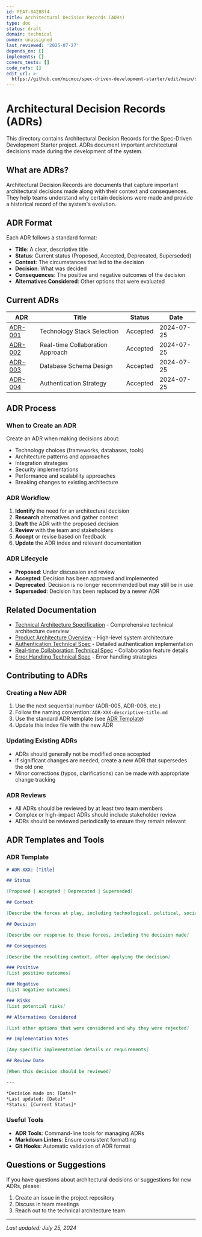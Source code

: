 ```yaml
---
id: FEAT-84288f4
title: Architectural Decision Records (ADRs)
type: doc
status: draft
domain: technical
owner: unassigned
last_reviewed: '2025-07-27'
depends_on: []
implements: []
covers_tests: []
code_refs: []
edit_url: >-
  https://github.com/micmcc/spec-driven-development-starter/edit/main/specs/technical/adrs/README.md
---
```

# Architectural Decision Records (ADRs)

This directory contains Architectural Decision Records for the Spec-Driven Development Starter project. ADRs document important architectural decisions made during the development of the system.

## What are ADRs?

Architectural Decision Records are documents that capture important architectural decisions made along with their context and consequences. They help teams understand why certain decisions were made and provide a historical record of the system's evolution.

## ADR Format

Each ADR follows a standard format:
- **Title**: A clear, descriptive title
- **Status**: Current status (Proposed, Accepted, Deprecated, Superseded)
- **Context**: The circumstances that led to the decision
- **Decision**: What was decided
- **Consequences**: The positive and negative outcomes of the decision
- **Alternatives Considered**: Other options that were evaluated

## Current ADRs

| ADR | Title | Status | Date |
|-----|-------|--------|------|
| [ADR-001](ADR-001-technology-stack-selection.md) | Technology Stack Selection | Accepted | 2024-07-25 |
| [ADR-002](ADR-002-real-time-collaboration-approach.md) | Real-time Collaboration Approach | Accepted | 2024-07-25 |
| [ADR-003](ADR-003-database-schema-design.md) | Database Schema Design | Accepted | 2024-07-25 |
| [ADR-004](ADR-004-authentication-strategy.md) | Authentication Strategy | Accepted | 2024-07-25 |

## ADR Process

### When to Create an ADR

Create an ADR when making decisions about:
- Technology choices (frameworks, databases, tools)
- Architecture patterns and approaches
- Integration strategies
- Security implementations
- Performance and scalability approaches
- Breaking changes to existing architecture

### ADR Workflow

1. **Identify** the need for an architectural decision
2. **Research** alternatives and gather context
3. **Draft** the ADR with the proposed decision
4. **Review** with the team and stakeholders
5. **Accept** or revise based on feedback
6. **Update** the ADR index and relevant documentation

### ADR Lifecycle

- **Proposed**: Under discussion and review
- **Accepted**: Decision has been approved and implemented
- **Deprecated**: Decision is no longer recommended but may still be in use
- **Superseded**: Decision has been replaced by a newer ADR

## Related Documentation

- [Technical Architecture Specification](../architecture.md) - Comprehensive technical architecture overview
- [Product Architecture Overview](../../product-overview/architecture.md) - High-level system architecture
- [Authentication Technical Spec](../authentication.md) - Detailed authentication implementation
- [Real-time Collaboration Technical Spec](../real-time-collaboration.md) - Collaboration feature details
- [Error Handling Technical Spec](../error-handling.md) - Error handling strategies

## Contributing to ADRs

### Creating a New ADR

1. Use the next sequential number (ADR-005, ADR-006, etc.)
2. Follow the naming convention: `ADR-XXX-descriptive-title.md`
3. Use the standard ADR template (see [ADR Template](./ADR-template.md))
4. Update this index file with the new ADR

### Updating Existing ADRs

- ADRs should generally not be modified once accepted
- If significant changes are needed, create a new ADR that supersedes the old one
- Minor corrections (typos, clarifications) can be made with appropriate change tracking

### ADR Reviews

- All ADRs should be reviewed by at least two team members
- Complex or high-impact ADRs should include stakeholder review
- ADRs should be reviewed periodically to ensure they remain relevant

## ADR Templates and Tools

### ADR Template

```markdown
# ADR-XXX: [Title]

## Status

[Proposed | Accepted | Deprecated | Superseded]

## Context

[Describe the forces at play, including technological, political, social, and project local forces]

## Decision

[Describe our response to these forces, including the decision made]

## Consequences

[Describe the resulting context, after applying the decision]

### Positive
[List positive outcomes]

### Negative
[List negative outcomes]

### Risks
[List potential risks]

## Alternatives Considered

[List other options that were considered and why they were rejected]

## Implementation Notes

[Any specific implementation details or requirements]

## Review Date

[When this decision should be reviewed]

---

*Decision made on: [Date]*
*Last updated: [Date]*
*Status: [Current Status]*
```

### Useful Tools

- **ADR Tools**: Command-line tools for managing ADRs
- **Markdown Linters**: Ensure consistent formatting
- **Git Hooks**: Automatic validation of ADR format

## Questions or Suggestions

If you have questions about architectural decisions or suggestions for new ADRs, please:
1. Create an issue in the project repository
2. Discuss in team meetings
3. Reach out to the technical architecture team

---

*Last updated: July 25, 2024*

